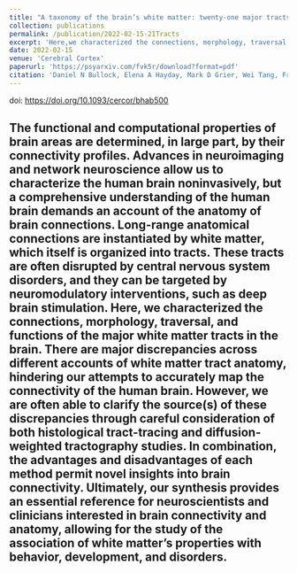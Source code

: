 ```yaml
---
title: "A taxonomy of the brain’s white matter: twenty-one major tracts for the 21st century"
collection: publications
permalink: /publication/2022-02-15-21Tracts
excerpt: 'Here,we characterized the connections, morphology, traversal, and functions of the major white matter tracts in the brain. There are major discrepancies across different accounts of white matter tract anatomy, hindering our attempts to accurately map the connectivity of the human brain.'
date: 2022-02-15
venue: 'Cerebral Cortex'
paperurl: 'https://psyarxiv.com/fvk5r/download?format=pdf'
citation: 'Daniel N Bullock, Elena A Hayday, Mark D Grier, Wei Tang, Franco Pestilli, Sarah R Heilbronner, A taxonomy of the brain’s white matter: twenty-one major tracts for the 21st century, <i>Cerebral Cortex</i>, Volume 32, Issue 20, 15 October 2022, Pages 4524–4548, https://doi.org/10.1093/cercor/bhab500'
---
```

doi: https://doi.org/10.1093/cercor/bhab500

The functional and computational properties of brain areas are determined, in large part, by their connectivity profiles. Advances in neuroimaging and network neuroscience allow us to characterize the human brain noninvasively, but a comprehensive understanding of the human brain demands an account of the anatomy of brain connections. Long-range anatomical connections are instantiated by white matter, which itself is organized into tracts. These tracts are often disrupted by central nervous system disorders, and they can be targeted by neuromodulatory interventions, such as deep brain stimulation. Here, we characterized the connections, morphology, traversal, and functions of the major white matter tracts in the brain. There are major discrepancies across different accounts of white matter tract anatomy, hindering our attempts to accurately map the connectivity of the human brain. However, we are often able to clarify the source(s) of these discrepancies through careful consideration of both histological tract-tracing and diffusion-weighted tractography studies. In combination, the advantages and disadvantages of each method permit novel insights into brain connectivity. Ultimately, our synthesis provides an essential reference for neuroscientists and clinicians interested in brain connectivity and anatomy, allowing for the study of the association of white matter’s properties with behavior, development, and disorders.
---

